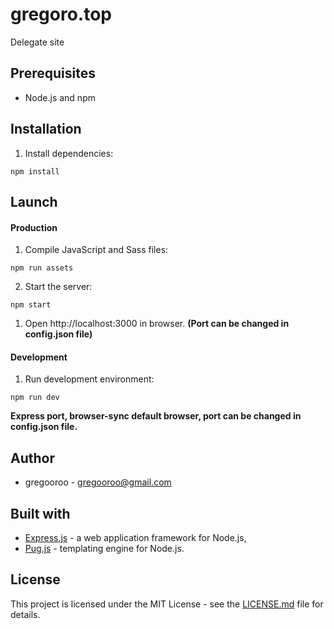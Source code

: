 # gregoro.top

Delegate site

## Prerequisites

- Node.js and npm

## Installation

1. Install dependencies:

```
npm install
```

## Launch

#### Production

1. Compile JavaScript and Sass files:

```
npm run assets
```

2. Start the server:

```
npm start
```

1. Open http://localhost:3000 in browser. **(Port can be changed in config.json file)**

#### Development

1. Run development environment:

```
npm run dev
```

**Express port, browser-sync default browser, port can be changed in config.json file.**

## Author

- gregooroo - gregooroo@gmail.com

## Built with

- [Express.js](https://expressjs.com/) - a web application framework for Node.js,
- [Pug.js](https://pugjs.org/api/getting-started.html) - templating engine for Node.js.

## License

This project is licensed under the MIT License - see the [LICENSE.md](LICENSE.md) file for details.
